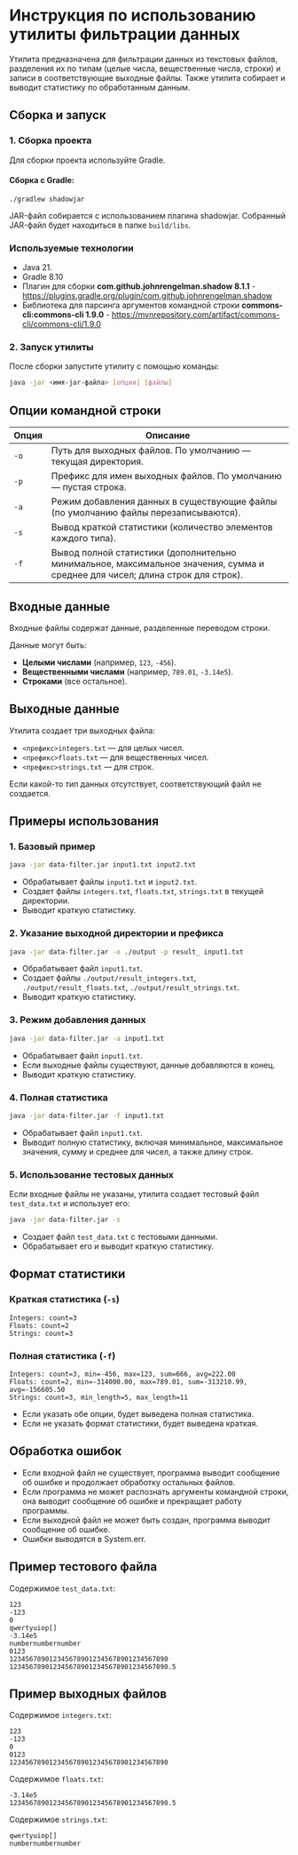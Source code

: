 # Инструкция по использованию утилиты фильтрации данных

Утилита предназначена для фильтрации данных из текстовых файлов, разделения их по типам (целые числа, вещественные числа, строки) и записи в соответствующие выходные файлы. Также утилита собирает и выводит статистику по обработанным данным.

## Сборка и запуск

### 1. Сборка проекта

Для сборки проекта используйте Gradle.


#### Сборка с Gradle:

```
./gradlew shadowjar
```

JAR-файл собирается с использованием плагина shadowjar.
Собранный JAR-файл будет находиться в папке `build/libs`.

### Используемые технологии

- Java 21.
- Gradle 8.10
- Плагин для сборки **com.github.johnrengelman.shadow 8.1.1** - https://plugins.gradle.org/plugin/com.github.johnrengelman.shadow
- Библиотека для парсинга аргументов командной строки **commons-cli:commons-cli 1.9.0** - https://mvnrepository.com/artifact/commons-cli/commons-cli/1.9.0

### 2. Запуск утилиты

После сборки запустите утилиту с помощью команды:

```bash
java -jar <имя-jar-файла> [опции] [файлы]
```

## Опции командной строки

| Опция | Описание                                                                                                                      |
| ----- | ----------------------------------------------------------------------------------------------------------------------------- |
| `-o`  | Путь для выходных файлов. По умолчанию — текущая директория.                                                                  |
| `-p`  | Префикс для имен выходных файлов. По умолчанию — пустая строка.                                                               |
| `-a`  | Режим добавления данных в существующие файлы (по умолчанию файлы перезаписываются).                                           |
| `-s`  | Вывод краткой статистики (количество элементов каждого типа).                                                                 |
| `-f`  | Вывод полной статистики (дополнительно минимальное, максимальное значения, сумма и среднее для чисел; длина строк для строк). |

## Входные данные

Входные файлы содержат данные, разделенные переводом строки.

Данные могут быть:

- **Целыми числами** (например, `123`, `-456`).
- **Вещественными числами** (например, `789.01`, `-3.14e5`).
- **Строками** (все остальное).

## Выходные данные

Утилита создает три выходных файла:

- `<префикс>integers.txt` — для целых чисел.
- `<префикс>floats.txt` — для вещественных чисел.
- `<префикс>strings.txt` — для строк.

Если какой-то тип данных отсутствует, соответствующий файл не создается.

## Примеры использования

### 1. Базовый пример

```bash
java -jar data-filter.jar input1.txt input2.txt
```

- Обрабатывает файлы `input1.txt` и `input2.txt`.
- Создает файлы `integers.txt`, `floats.txt`, `strings.txt` в текущей директории.
- Выводит краткую статистику.

### 2. Указание выходной директории и префикса

```bash
java -jar data-filter.jar -o ./output -p result_ input1.txt
```

- Обрабатывает файл `input1.txt`.
- Создает файлы `./output/result_integers.txt`, `./output/result_floats.txt`, `./output/result_strings.txt`.
- Выводит краткую статистику.

### 3. Режим добавления данных

```bash
java -jar data-filter.jar -a input1.txt
```

- Обрабатывает файл `input1.txt`.
- Если выходные файлы существуют, данные добавляются в конец.
- Выводит краткую статистику.

### 4. Полная статистика

```bash
java -jar data-filter.jar -f input1.txt
```

- Обрабатывает файл `input1.txt`.
- Выводит полную статистику, включая минимальное, максимальное значения, сумму и среднее для чисел, а также длину строк.

### 5. Использование тестовых данных

Если входные файлы не указаны, утилита создает тестовый файл `test_data.txt` и использует его:

```bash
java -jar data-filter.jar -s
```

- Создает файл `test_data.txt` с тестовыми данными.
- Обрабатывает его и выводит краткую статистику.

## Формат статистики

### Краткая статистика (`-s`)

```
Integers: count=3
Floats: count=2
Strings: count=3
```

### Полная статистика (`-f`)

```
Integers: count=3, min=-456, max=123, sum=666, avg=222.00
Floats: count=2, min=-314000.00, max=789.01, sum=-313210.99, avg=-156605.50
Strings: count=3, min_length=5, max_length=11
```

- Если указать обе опции, будет выведена полная статистика.  
- Если не указать формат статистики, будет выведена краткая.

## Обработка ошибок

- Если входной файл не существует, программа выводит сообщение об ошибке и продолжает обработку остальных файлов.
- Если программа не может распознать аргументы командной строки, она выводит сообщение об ошибке и прекращает работу программы.
- Если выходной файл не может быть создан, программа выводит сообщение об ошибке.
- Ошибки выводятся в System.err.

## Пример тестового файла

Содержимое `test_data.txt`:

```
123
-123
0
qwertyuiop[]
-3.14e5
numbernumbernumber
0123
1234567890123456789012345678901234567890
1234567890123456789012345678901234567890.5
```

## Пример выходных файлов

Содержимое `integers.txt`:
```
123
-123
0
0123
1234567890123456789012345678901234567890
```

Содержимое `floats.txt`:
```
-3.14e5
1234567890123456789012345678901234567890.5
```

Содержимое `strings.txt`:
```
qwertyuiop[]
numbernumbernumber
```
